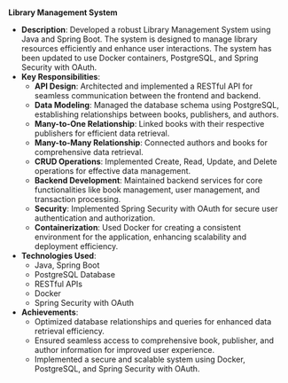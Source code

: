 #

**Library Management System**
- **Description**: Developed a robust Library Management System using Java and Spring Boot. The system is designed to manage library resources efficiently and enhance user interactions. The system has been updated to use Docker containers, PostgreSQL, and Spring Security with OAuth.
- **Key Responsibilities**:
    - **API Design**: Architected and implemented a RESTful API for seamless communication between the frontend and backend.
    - **Data Modeling**: Managed the database schema using PostgreSQL, establishing relationships between books, publishers, and authors.
    - **Many-to-One Relationship**: Linked books with their respective publishers for efficient data retrieval.
    - **Many-to-Many Relationship**: Connected authors and books for comprehensive data retrieval.
    - **CRUD Operations**: Implemented Create, Read, Update, and Delete operations for effective data management.
    - **Backend Development**: Maintained backend services for core functionalities like book management, user management, and transaction processing.
    - **Security**: Implemented Spring Security with OAuth for secure user authentication and authorization.
    - **Containerization**: Used Docker for creating a consistent environment for the application, enhancing scalability and deployment efficiency.
- **Technologies Used**:
    - Java, Spring Boot
    - PostgreSQL Database
    - RESTful APIs
    - Docker
    - Spring Security with OAuth
- **Achievements**:
    - Optimized database relationships and queries for enhanced data retrieval efficiency.
    - Ensured seamless access to comprehensive book, publisher, and author information for improved user experience.
    - Implemented a secure and scalable system using Docker, PostgreSQL, and Spring Security with OAuth.
